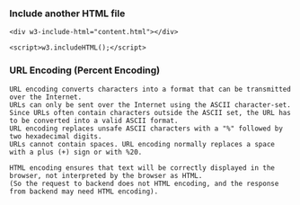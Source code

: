### Include another HTML file
    <div w3-include-html="content.html"></div>

    <script>w3.includeHTML();</script>
### URL Encoding (Percent Encoding)
    URL encoding converts characters into a format that can be transmitted over the Internet.
    URLs can only be sent over the Internet using the ASCII character-set.
    Since URLs often contain characters outside the ASCII set, the URL has to be converted into a valid ASCII format.
    URL encoding replaces unsafe ASCII characters with a "%" followed by two hexadecimal digits.
    URLs cannot contain spaces. URL encoding normally replaces a space with a plus (+) sign or with %20.
    
    HTML encoding ensures that text will be correctly displayed in the browser, not interpreted by the browser as HTML.
    (So the request to backend does not HTML encoding, and the response from backend may need HTML encoding).
    
